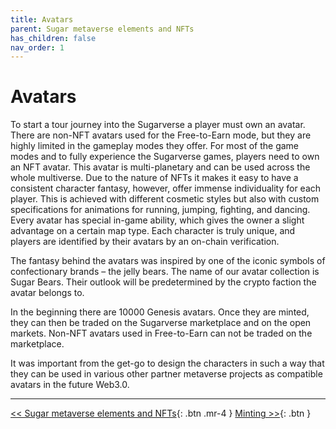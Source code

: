 ```yaml
---
title: Avatars
parent: Sugar metaverse elements and NFTs
has_children: false
nav_order: 1
---
```


# Avatars

To start a tour journey into the Sugarverse a player must own an avatar. There are non-NFT avatars used for the Free-to-Earn mode, but they are highly limited in the gameplay modes they offer. For most of the game modes and to fully experience the Sugarverse games, players need to own an NFT avatar. This avatar is multi-planetary and can be used across the whole multiverse. Due to the nature of NFTs it makes it easy to have a consistent character fantasy, however, offer immense individuality for each player. This is achieved with different cosmetic styles but also with custom specifications for animations for running, jumping, fighting, and dancing. Every avatar has special in-game ability, which gives the owner a slight advantage on a certain map type. Each character is truly unique, and players are identified by their avatars by an on-chain verification.

The fantasy behind the avatars was inspired by one of the iconic symbols of confectionary brands – the jelly bears. The name of our avatar collection is Sugar Bears. Their outlook will be predetermined by the crypto faction the avatar belongs to.

In the beginning there are 10000 Genesis avatars. Once they are minted, they can then be traded on the Sugarverse marketplace and on the open markets. Non-NFT avatars used in Free-to-Earn can not be traded on the marketplace.

It was important from the get-go to design the characters in such a way that they can be used in various other partner metaverse projects as compatible avatars in the future Web3.0.

---

[<< Sugar metaverse elements and NFTs](https://sugarverse.github.io/3_metaverse.html){: .btn .mr-4 }
[Minting >>](https://sugarverse.github.io/3_2_minting.html){: .btn }
